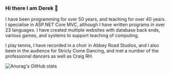 ### Hi there I am Derek 👋

I have been programming for over 50 years, and teaching for over 40 years.
I specialise in ASP.NET Core MVC, although I have written programs in over 23 languages.
I have created multiple websites with database back ends, various games, and systems to support teaching of computing.

I play tennis, I have recorded in a choir in Abbey Road Studios, and I also been in the audience for Stricly Come Dancing, and met a number of the professional dancers as well as Craig RH.

![Anurag's GitHub stats](https://github-readme-stats.vercel.app/api?username=DerekPeacock&show_icons=true&theme=radical)

<!--
**DerekPeacock/DerekPeacock** is a ✨ _special_ ✨ repository because its `README.md` (this file) appears on your GitHub profile.


Here are some ideas to get you started:


- 🔭 I’m currently working on ...
- 🌱 I’m currently learning ...
- 👯 I’m looking to collaborate on ...
- 🤔 I’m looking for help with ...
- 💬 Ask me about ...
- 📫 How to reach me: ...
- 😄 Pronouns: ...
- ⚡ Fun fact: ...
-->
